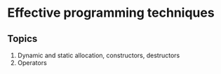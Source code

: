 ﻿# Effective programming techniques

 ## Topics
 1) Dynamic and static allocation, constructors, destructors
 2) Operators
